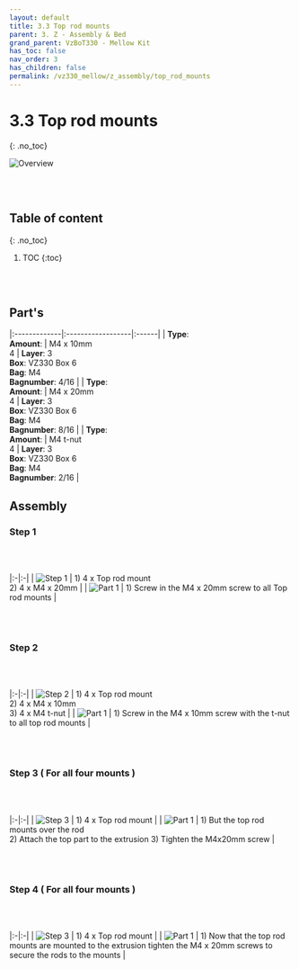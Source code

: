 ```yaml
---
layout: default
title: 3.3 Top rod mounts
parent: 3. Z - Assembly & Bed
grand_parent: VzBoT330 - Mellow Kit
has_toc: false
nav_order: 3
has_children: false
permalink: /vz330_mellow/z_assembly/top_rod_mounts
---
```


# 3.3 Top rod mounts
{: .no_toc}

![Overview](../../assets/images/manual/vz330_mellow/z_assembly/top_rod_mounts/overview.png)

<br>
<br>

## Table of content
{: .no_toc}

1. TOC
{:toc}

<br>
<br>

## Part's

|:-------------|:------------------|:------|
| **Type**: <br> **Amount**: | M4 x 10mm <br> 4 | **Layer**: 3 <br> **Box**: VZ330 Box 6 <br> **Bag**: M4 <br> **Bagnumber**: 4/16 |
| **Type**: <br> **Amount**: | M4 x 20mm <br> 4 | **Layer**: 3 <br> **Box**: VZ330 Box 6 <br> **Bag**: M4 <br> **Bagnumber**: 8/16 |
| **Type**: <br> **Amount**: | M4 t-nut  <br> 4 | **Layer**: 3 <br> **Box**: VZ330 Box 6 <br> **Bag**: M4 <br> **Bagnumber**: 2/16 |

## Assembly

### Step 1

<br>
<br>

|:-|:-|
| ![Step 1](../../assets/images/manual/vz330_mellow/z_assembly/top_rod_mounts/step1.png) | 1) 4 x Top rod mount <br> 2) 4 x M4 x 20mm |
| ![Part 1](../../assets/images/manual/vz330_mellow/z_assembly/top_rod_mounts/step1_part1.png) | 1) Screw in the M4 x 20mm screw to all Top rod mounts |

<br>
<br>

### Step 2

<br>
<br>

|:-|:-|
| ![Step 2](../../assets/images/manual/vz330_mellow/z_assembly/top_rod_mounts/step2.png) | 1) 4 x Top rod mount <br> 2) 4 x M4 x 10mm <br> 3) 4 x M4 t-nut |
| ![Part 1](../../assets/images/manual/vz330_mellow/z_assembly/top_rod_mounts/step2_part1.png) | 1) Screw in the M4 x 10mm screw with the t-nut to all top rod mounts |

<br>
<br>

### Step 3 ( For all four mounts )

<br>
<br>

|:-|:-|
| ![Step 3](../../assets/images/manual/vz330_mellow/z_assembly/top_rod_mounts/step3.png) | 1) 4 x Top rod mount |
| ![Part 1](../../assets/images/manual/vz330_mellow/z_assembly/top_rod_mounts/step3_part1.png) | 1) But the top rod mounts over the rod <br> 2) Attach the top part to the extrusion 3) Tighten the M4x20mm screw |

<br>
<br>

### Step 4 ( For all four mounts )

<br>
<br>

|:-|:-|
| ![Step 3](../../assets/images/manual/vz330_mellow/z_assembly/top_rod_mounts/step4.png) | 1) 4 x Top rod mount |
| ![Part 1](../../assets/images/manual/vz330_mellow/z_assembly/top_rod_mounts/step4_part1.png) | 1) Now that the top rod mounts are mounted to the extrusion tighten the M4 x 20mm screws to secure the rods to the mounts |

<br>
<br>